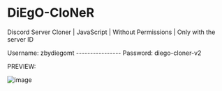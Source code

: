 # DiEgO-CloNeR

Discord Server Cloner | JavaScript | Without Permissions | Only with the server ID

Username: zbydiegomt ---------------- Password: diego-cloner-v2

PREVIEW:

![image](https://user-images.githubusercontent.com/97636244/155023447-9e290bd4-ab0d-4d05-be56-e9e74a230223.png)
